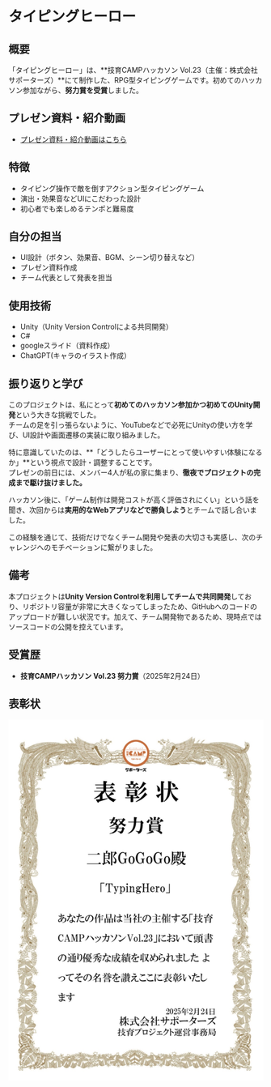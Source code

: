 # タイピングヒーロー

## 概要
「タイピングヒーロー」は、**技育CAMPハッカソン Vol.23（主催：株式会社サポーターズ）**にて制作した、RPG型タイピングゲームです。初めてのハッカソン参加ながら、**努力賞を受賞**しました。

## プレゼン資料・紹介動画
- [プレゼン資料・紹介動画はこちら](https://docs.google.com/presentation/d/1sltSnanSDDQJQiWUmmAtSSk92EcbNvtpqkchCCC729k/edit?usp=sharing)

## 特徴
- タイピング操作で敵を倒すアクション型タイピングゲーム
- 演出・効果音などUIにこだわった設計
- 初心者でも楽しめるテンポと難易度

## 自分の担当
- UI設計（ボタン、効果音、BGM、シーン切り替えなど）
- プレゼン資料作成
- チーム代表として発表を担当

## 使用技術
- Unity（Unity Version Controlによる共同開発）
- C#
- googleスライド（資料作成）
- ChatGPT(キャラのイラスト作成）

## 振り返りと学び

このプロジェクトは、私にとって**初めてのハッカソン参加かつ初めてのUnity開発**という大きな挑戦でした。  
チームの足を引っ張らないように、YouTubeなどで必死にUnityの使い方を学び、UI設計や画面遷移の実装に取り組みました。

特に意識していたのは、**「どうしたらユーザーにとって使いやすい体験になるか」**という視点で設計・調整することです。  
プレゼンの前日には、メンバー4人が私の家に集まり、**徹夜でプロジェクトの完成まで駆け抜けました。**

ハッカソン後に、「ゲーム制作は開発コストが高く評価されにくい」という話を聞き、次回からは**実用的なWebアプリなどで勝負しよう**とチームで話し合いました。

この経験を通じて、技術だけでなくチーム開発や発表の大切さも実感し、次のチャレンジへのモチベーションに繋がりました。


## 備考
本プロジェクトは**Unity Version Controlを利用してチームで共同開発**しており、リポジトリ容量が非常に大きくなってしまったため、GitHubへのコードのアップロードが難しい状況です。加えて、チーム開発物であるため、現時点ではソースコードの公開を控えています。

## 受賞歴
- **技育CAMPハッカソン Vol.23 努力賞**（2025年2月24日）

## 表彰状
![表彰状](表彰状.png)

